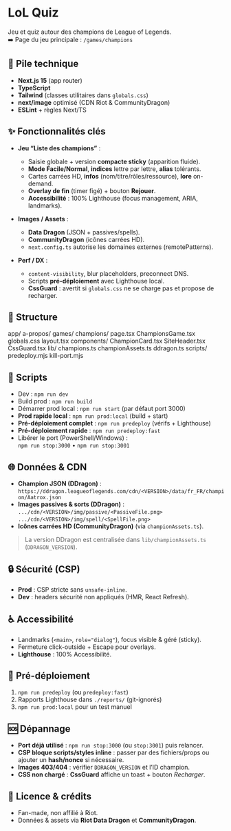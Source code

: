 # LoL Quiz

Jeu et quiz autour des champions de League of Legends.  
➡️ Page du jeu principale : `/games/champions`

## 🚀 Pile technique

- **Next.js 15** (app router)
- **TypeScript**
- **Tailwind** (classes utilitaires dans `globals.css`)
- **next/image** optimisé (CDN Riot & CommunityDragon)
- **ESLint** + règles Next/TS

## ✨ Fonctionnalités clés

- **Jeu “Liste des champions”** :
  - Saisie globale + version **compacte sticky** (apparition fluide).
  - **Mode Facile/Normal**, **indices** lettre par lettre, **alias** tolérants.
  - Cartes carrées HD, **infos** (nom/titre/rôles/ressource), **lore** on-demand.
  - **Overlay de fin** (timer figé) + bouton **Rejouer**.
  - **Accessibilité** : 100% Lighthouse (focus management, ARIA, landmarks).

- **Images / Assets** :
  - **Data Dragon** (JSON + passives/spells).
  - **CommunityDragon** (icônes carrées HD).
  - `next.config.ts` autorise les domaines externes (remotePatterns).

- **Perf / DX** :
  - `content-visibility`, blur placeholders, preconnect DNS.
  - Scripts **pré-déploiement** avec Lighthouse local.
  - **CssGuard** : avertit si `globals.css` ne se charge pas et propose de recharger.

## 📁 Structure

app/
a-propos/
games/
champions/
page.tsx
ChampionsGame.tsx
globals.css
layout.tsx
components/
ChampionCard.tsx
SiteHeader.tsx
CssGuard.tsx
lib/
champions.ts
championAssets.ts
ddragon.ts
scripts/
predeploy.mjs
kill-port.mjs



## 🔧 Scripts

- Dev : `npm run dev`
- Build prod : `npm run build`
- Démarrer prod local : `npm run start` (par défaut port 3000)
- **Prod rapide local** : `npm run prod:local` (build + start)
- **Pré-déploiement complet** : `npm run predeploy` (vérifs + Lighthouse)
- **Pré-déploiement rapide** : `npm run predeploy:fast`
- Libérer le port (PowerShell/Windows) :  
  `npm run stop:3000` • `npm run stop:3001`

## 🌐 Données & CDN

- **Champion JSON (DDragon)** :  
  `https://ddragon.leagueoflegends.com/cdn/<VERSION>/data/fr_FR/champion/Aatrox.json`
- **Images passives & sorts (DDragon)** :  
  `.../cdn/<VERSION>/img/passive/<PassiveFile.png>`  
  `.../cdn/<VERSION>/img/spell/<SpellFile.png>`
- **Icônes carrées HD (CommunityDragon)** (via `championAssets.ts`).

> La version DDragon est centralisée dans `lib/championAssets.ts` (`DDRAGON_VERSION`).

## 🔒 Sécurité (CSP)

- **Prod** : CSP stricte sans `unsafe-inline`.  
- **Dev** : headers sécurité non appliqués (HMR, React Refresh).

## ♿ Accessibilité

- Landmarks (`<main>`, `role="dialog"`), focus visible & géré (sticky).
- Fermeture click-outside + Escape pour overlays.
- **Lighthouse** : 100% Accessibilité.

## 🧪 Pré-déploiement

1. `npm run predeploy` (ou `predeploy:fast`)  
2. Rapports Lighthouse dans `./reports/` (git-ignorés)
3. `npm run prod:local` pour un test manuel

## 🆘 Dépannage

- **Port déjà utilisé** : `npm run stop:3000` (ou `stop:3001`) puis relancer.
- **CSP bloque scripts/styles inline** : passer par des fichiers/props ou ajouter un **hash/nonce** si nécessaire.
- **Images 403/404** : vérifier `DDRAGON_VERSION` et l’ID champion.
- **CSS non chargé** : **CssGuard** affiche un toast + bouton *Recharger*.

## 📝 Licence & crédits

- Fan-made, non affilié à Riot.  
- Données & assets via **Riot Data Dragon** et **CommunityDragon**.
